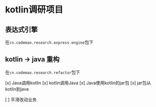 # kotlin调研项目

## 表达式引擎

在`cn.codemao.research.express.engine`包下

## kotlin -> java 重构

在`cn.codemao.research.refactor`包下

[x] Java调用kotlin
[x] kotlin调用Java
[x] Java使用kotlin的jar包
[x] jar包从kotlin到java

[ ] 平滑改动业务
